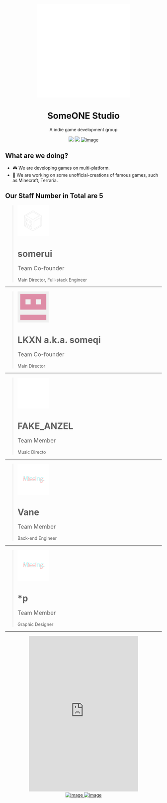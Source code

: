 <div align="center">
<img src="./soslogo.png" alt="image" width="300" height="auto">
<h1>SomeONE Studio</h1>
<p>A indie game development group</p>
</div>

<div align="center">
<img src="https://img.shields.io/badge/team_size-5-blue" />
<img src="https://img.shields.io/badge/team_status-active-green" />
<a href="https://github.com/SomeONEStudio" target="_blank">
    <img src="https://img.shields.io/badge/GitHub-black" alt="image" width="auto" height="auto">
</a>
</div>

<h2>What are we doing?</h2>

- 🎮 We are developing games on multi-platform.
- 🔨 We are working on some unofficial-creations of famous games, such as Minecraft, Terraria.

<h2>Our Staff Number in Total are <strong>5</strong></h2>


> <img src="./somerui.png" alt="somerui" width="100" height="auto" align="center">
> <h1>somerui</h1>
> <p style="font-size:18px;">Team Co-founder</p>
> <p style="font-size:14px;">Main Director, Full-stack Engineer</p>

---


> <img src="./lkxn.png" alt="lkxn" width="100" height="auto" align="center">
> <h1>LKXN a.k.a. someqi</h1>
> <p style="font-size:18px;">Team Co-founder</p>
> <p style="font-size:14px;">Main Director</p>

---

> <img src="./fakeanzel.png" alt="fakeanzel" width="100" height="auto" align="center">
> <h1>FAKE_ANZEL</h1>
> <p style="font-size:18px;">Team Member</p>
> <p style="font-size:14px;">Music Directo</p>

---


> <img src="./missing.png" alt="weathervane73" width="100" height="auto" align="center">
> <h1>Vane</h1>
> <p style="font-size:18px;">Team Member</p>
> <p style="font-size:14px;">Back-end Engineer</p>

---


> <img src="./missing.png" alt="asteriskp" width="100" height="auto" align="center">
> <h1>*p</h1>
> <p style="font-size:18px;">Team Member</p>
> <p style="font-size:14px;">Graphic Designer</p>

---

<div align="center">
    <iframe src="https://discord.com/widget?id=1341423829746057246&theme=dark" width="350" height="500" allowtransparency="true" frameborder="0" sandbox="allow-popups allow-popups-to-escape-sandbox allow-same-origin allow-scripts"></iframe>
</div>

<div align="center" >

<a href="https://bsky.app/profile/someonestudio.bsky.social" target="_blank">
    <img src="https://img.shields.io/badge/blue-sky-blue" alt="image" width="auto" height="auto">
</a>
<a href="https://x.com/Some0NEStudio" target="_blank">
    <img src="https://img.shields.io/badge/twi-tter-black" alt="image" width="auto" height="auto">
</a>
    </div>
